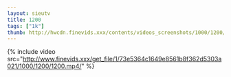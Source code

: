 ```yaml
--- 
layout: sieutv
title: 1200
tags: ["1k"]
thumb: http://hwcdn.finevids.xxx/contents/videos_screenshots/1000/1200/preview.mp4.jpg
---
```

{% include video src="http://www.finevids.xxx/get_file/1/73e5364c1649e8561b8f362d5303a021/1000/1200/1200.mp4/" %} 

